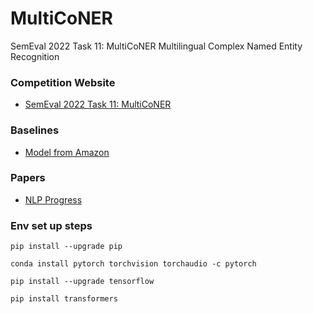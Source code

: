 # MultiCoNER
SemEval 2022 Task 11: MultiCoNER Multilingual Complex Named Entity Recognition

### Competition Website
- [SemEval 2022 Task 11: MultiCoNER](https://multiconer.github.io/competition)

### Baselines
- [Model from Amazon](https://github.com/amzn/multiconer-baseline)

### Papers 
- [NLP Progress](http://nlpprogress.com/english/named_entity_recognition.html)

### Env set up steps
```
pip install --upgrade pip
```
```
conda install pytorch torchvision torchaudio -c pytorch
```
```
pip install --upgrade tensorflow
```
```
pip install transformers
```